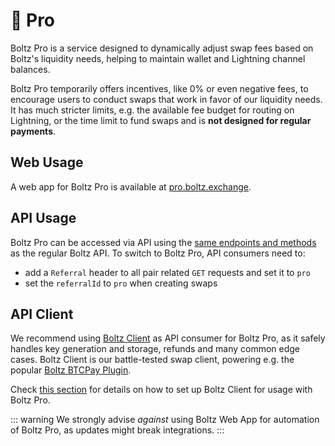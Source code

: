 # 🏅 Pro

Boltz Pro is a service designed to dynamically adjust swap fees based on
Boltz's liquidity needs, helping to maintain wallet and Lightning channel
balances.

Boltz Pro temporarily offers incentives, like 0% or even negative fees, to encourage users to conduct swaps that work in favor of our liquidity needs. It has much stricter limits, e.g. the available fee budget for routing on Lightning, or the time limit to fund swaps and is **not designed for regular payments**.

## Web Usage

A web app for Boltz Pro is available at [pro.boltz.exchange](https://pro.boltz.exchange/).

## API Usage

Boltz Pro can be accessed via API using the [same endpoints and methods](api-v2.md) as the regular Boltz API. To switch to Boltz Pro, API consumers need to:

* add a `Referral` header to all pair related `GET` requests and set it to `pro`
* set the `referralId` to `pro` when creating swaps

## API Client

We recommend using [Boltz Client](https://github.com/BoltzExchange/boltz-client) as API consumer for Boltz Pro, as it safely handles key generation and storage, refunds and many common edge cases. Boltz Client is our battle-tested swap client, powering e.g. the popular [Boltz BTCPay Plugin](https://github.com/BoltzExchange/boltz-btcpay-plugin).


Check [this section](https://docs.boltz.exchange/boltz-client/boltz-pro) for details on how to set up Boltz Client for usage with Boltz Pro.

::: warning
We strongly advise _against_ using Boltz Web App for automation of Boltz Pro, as updates might break integrations.
:::
